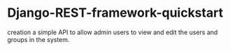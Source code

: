 # Django-REST-framework-quickstart
creation a simple API to allow admin users to view and edit the users and groups in the system.
